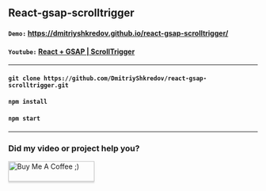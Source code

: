 ## React-gsap-scrolltrigger

#### `Demo:` https://dmitriyshkredov.github.io/react-gsap-scrolltrigger/

#### `Youtube:` [React + GSAP | ScrollTrigger](https://youtu.be/fscS8CfRdgk)

---

#### `git clone https://github.com/DmitriyShkredov/react-gsap-scrolltrigger.git`

#### `npm install`

#### `npm start`

---

### Did my video or project help you?

<a href="https://www.buymeacoffee.com/DmitriyShkredov" target="_blank"><img src="https://www.buymeacoffee.com/assets/img/custom_images/orange_img.png" alt="Buy Me A Coffee ;)" style="height: 41px !important;width: 174px !important;box-shadow: 0px 3px 2px 0px rgba(190, 190, 190, 0.5) !important;-webkit-box-shadow: 0px 3px 2px 0px rgba(190, 190, 190, 0.5) !important;" ></a>
